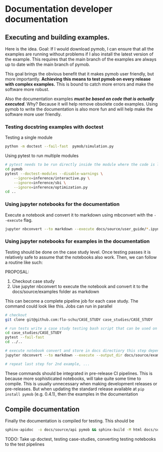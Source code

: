 # Documentation developer documentation


## Executing and building examples.

Here is the idea. Goal: If I would download pymob, I can ensure that all the examples are running without problems if I also install the latest version of the example. This requires that the main branch of the examples are always up to date with the main branch of pymob. 

This goal brings the obvious benefit that it makes pymob user friendly, but more importantly. **Achieving this means to test pymob on every release with complex examples.** This is bound to catch more errors and make the software more robust.

Also the documentation examples ***must be based on code that is actually executed***. Why? Because it will help remove obsolete code examples. Using pymob to write the documentation is also more fun and will help make the software more user friendly.

### Testing docstring examples with doctest

Testing a single module
```bash
python -m doctest --fail-fast  pymob/simulation.py 
```

Using pytest to run multiple modules
```bash
# pytest needs to be run directly inside the module where the code is located
cd pymob 
pytest --doctest-modules --disable-warnings \
    --ignore=inference/interactive.py \
    --ignore=inference/sbi \
    --ignore=inference/optimization.py
cd ..
```


### Using jupyter notebooks for the documentation

Execute a notebook and convert it to markdown using mbconvert with the `--execute` flag.

```bash
jupyter nbconvert --to markdown --execute docs/source/user_guide/*.ipynb
```

### Using jupyter notebooks for examples in the documentation

Testing should be done on the case study level. Once testing passes it is relatively safe to assume that the notebooks also work. Then, we can follow a routine like such:

PROPOSAL:

1. Checkout case study 
2. Use jupyter nbconvert to execute the notebook and convert it to the docs/source/examples folder as markdown

This can become a complete pipeline job for each case study. The command could look like this. Jobs can run in parallel

```bash
# checkout
git clone git@github.com:flo-schu/CASE_STUDY case_studies/CASE_STUDY

# run tests write a case study testing bash script that can be used on the cluster
cd case_studies/CASE_STUDY 
pytest --fail-fast
cd ../..

# execute notebook convert and store in docs directiory this step depends on successful test run
jupyter nbconvert --to markdown --execute --output_dir docs/source/examples/CASE_STUDY case_studies/CASE_STUDY/scripts/example_1.ipynb

# repeat last step for 2nd example, ...
```


These commands should be integrated in pre-release CI pipelines. This is because more sophisticated notebooks, will take quite some time to compile. This is usually unnecessary when making development releases or pre-releases. But when updating the standard release available at `pip install pymob` (e.g. 0.4.1), then the examples in the documentation 

## Compile documentation

Finally the documentation is compiled for testing. This should be 

```bash
sphinx-apidoc  -o docs/source/api pymob && sphinx-build -M html docs/source/ docs/build/
```


TODO: Take up doctest, testing case-studies, converting testing notebooks to the test pipelines

